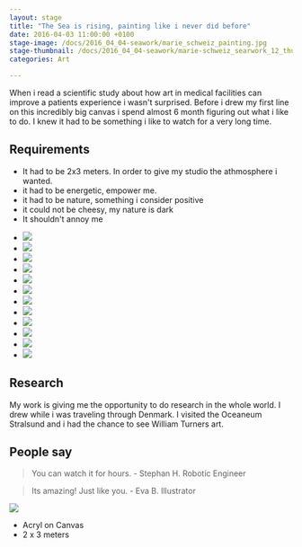 ```yaml
---
layout: stage
title: "The Sea is rising, painting like i never did before"
date: 2016-04-03 11:00:00 +0100
stage-image: /docs/2016_04_04-seawork/marie_schweiz_painting.jpg
stage-thumbnail: /docs/2016_04_04-seawork/marie-schweiz_searwork_12_thumb.jpg
categories: Art

---
```


When i read a scientific study about how art in medical facilities can improve a patients experience i wasn't surprised. Before i drew my first line on this incredibly big canvas i spend almost 6 month figuring out what i like to do. I knew it had to be something i like to watch for a very long time.

## Requirements

* It had to be 2x3 meters. In order to give my studio the athmosphere i wanted.
* it had to be energetic, empower me.
* it had to be nature, something i consider positive
* it could not be cheesy, my nature is dark
* It shouldn't annoy me

<ul class="gallery grid">
<li><img class="gallery" src="/docs/2016_04_04-seawork/marie-schweiz_searwork_01.jpg" /></li>
<li><img class="gallery" src="/docs/2016_04_04-seawork/marie-schweiz_searwork_02.jpg" /></li>
<li><img class="gallery" src="/docs/2016_04_04-seawork/marie-schweiz_searwork_03.jpg" /></li>
<li><img class="gallery" src="/docs/2016_04_04-seawork/marie-schweiz_searwork_04.jpg" /></li>

<li><img class="gallery" src="/docs/2016_04_04-seawork/marie-schweiz_searwork_05.jpg" /></li>
<li><img class="gallery" src="/docs/2016_04_04-seawork/marie-schweiz_searwork_06.jpg" /></li>
<li><img class="gallery" src="/docs/2016_04_04-seawork/marie-schweiz_searwork_07.jpg" /></li>
<li><img class="gallery" src="/docs/2016_04_04-seawork/marie-schweiz_searwork_08.jpg" /></li>


<li><img class="gallery" src="/docs/2016_04_04-seawork/marie-schweiz_searwork_09.jpg" /></li>
<li><img class="gallery" src="/docs/2016_04_04-seawork/marie-schweiz_searwork_10.jpg" /></li>
<li><img class="gallery" src="/docs/2016_04_04-seawork/marie-schweiz_searwork_11.jpg" /></li>
<li><img class="gallery" src="/docs/2016_04_04-seawork/marie-schweiz_searwork_12.jpg" /></li>
</ul>

## Research

My work is giving me the opportunity to do research in the whole world. I drew while i was traveling through Denmark. I visited the Oceaneum Stralsund and i had the chance to see William Turners art.

## People say

> You can watch it for hours. - Stephan H. Robotic Engineer

> Its amazing! Just like you. - Eva B. Illustrator


<img class="image-wide" src="/docs/2016_04_04-seawork/marie-schweiz_searwork_13.jpg" />

* Acryl on Canvas
* 2 x 3 meters
